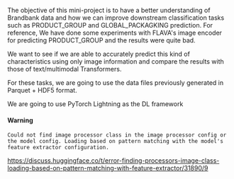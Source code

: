 The objective of this mini-project is to have a better understanding of Brandbank data and how we can improve downstream classification tasks such as PRODUCT_GROUP and GLOBAL_PACKAGKING prediction. For reference, We have done some experiments with FLAVA's image encoder for predicting PRODUCT_GROUP and the results were quite bad.

We want to see if we are able to accurately predict this kind of characteristics using only image information and compare the results with those of text/multimodal Transformers.

For these tasks, we are going to use the data files previously generated in Parquet + HDF5 format.

We are going to use PyTorch Lightning as the DL framework

#### Warning

`Could not find image processor class in the image processor config or the model config. Loading based on pattern matching with the model's feature extractor configuration.`

https://discuss.huggingface.co/t/error-finding-processors-image-class-loading-based-on-pattern-matching-with-feature-extractor/31890/9